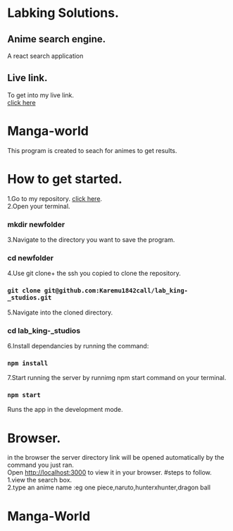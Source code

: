 # Labking Solutions.
## Anime search engine.
A react search application
## Live link.
To get into my live link.\
[click here](https://labking.herokuapp.com/)
# Manga-world
  This program is created to seach for animes to get results.
# How to get started.
  1.Go to my repository.
  [click here](https://github.com/Karemu1842call/lab_king-_studios).\
  2.Open your terminal.
  ### mkdir newfolder
  3.Navigate to the directory you want to save the program.
  ### cd newfolder
  4.Use git clone+ the ssh you copied to clone the repository.
  ### `git clone git@github.com:Karemu1842call/lab_king-_studios.git`
  5.Navigate into the cloned directory.
  ### cd lab_king-_studios
  6.Install dependancies by running the command:
  ### `npm install`
  7.Start running the server by runnimg npm start command on your terminal.
   ### `npm start`
   Runs the app in the development mode.
  
  # Browser.
  in the browser the server directory link will be opened automatically by the command you just ran.\
  Open [http://localhost:3000](http://localhost:3000) to view it in your browser.
    #steps to follow.
      1.view the search box.\
      2.type an anime name :eg one piece,naruto,hunterxhunter,dragon ball


# Manga-World